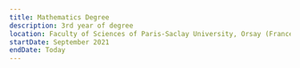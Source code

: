 ```yaml
---
title: Mathematics Degree
description: 3rd year of degree
location: Faculty of Sciences of Paris-Saclay University, Orsay (France)
startDate: September 2021
endDate: Today
---
```

